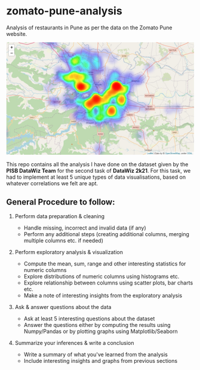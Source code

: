 # zomato-pune-analysis
Analysis of restaurants in Pune as per the data on the Zomato Pune website.

![heatmap](/assets/images/heatmap.jpg)

This repo contains all the analysis I have done on the dataset given by the **PISB DataWiz Team** for the second task of **DataWiz 2k21**.
For this task, we had to implement at least 5 unique types of data visualisations, based on whatever correlations we felt are apt.

## General Procedure to follow:
1) Perform data preparation & cleaning
   - Handle missing, incorrect and invalid data (if any)
   - Perform any additional steps (creating additional columns, merging multiple columns etc. if needed)

2) Perform exploratory analysis & visualization
   - Compute the mean, sum, range and other interesting statistics for numeric columns
   - Explore distributions of numeric columns using histograms etc.
   - Explore relationship between columns using scatter plots, bar charts etc.
   - Make a note of interesting insights from the exploratory analysis

3) Ask & answer questions about the data
   - Ask at least 5 interesting questions about the dataset
   - Answer the questions either by computing the results using Numpy/Pandas or by plotting graphs using Matplotlib/Seaborn

4) Summarize your inferences & write a conclusion
   - Write a summary of what you've learned from the analysis
   - Include interesting insights and graphs from previous sections
